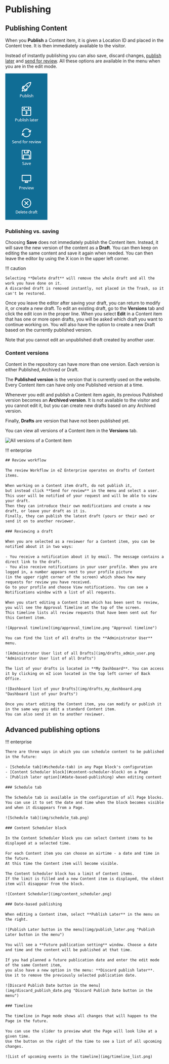# Publishing

## Publishing Content

When you **Publish** a Content item, it is given a Location ID and placed in the Content tree.
It is then immediately available to the visitor.

Instead of instantly publishing you can also save, discard changes, [publish later](#date-based-publishing) and [send for review](#review-workflow).
All these options are available in the menu when you are in the edit mode.

![Publishing options](img/publishing_options.png "Publishing options")

### Publishing vs. saving

Choosing **Save** does not immediately publish the Content item.
Instead, it will save the new version of the content as a **Draft**.
You can then keep on editing the same content and save it again when needed.
You can then leave the editor by using the X icon in the upper left corner.

!!! caution

    Selecting **Delete draft** will remove the whole draft and all the work you have done on it.
    A discarded draft is removed instantly, not placed in the Trash, so it can't be restored.

Once you leave the editor after saving your draft, you can return to modify it, or create a new draft.
To edit an existing draft, go to the **Versions** tab and click the edit icon in the proper line.
When you select **Edit** in a Content item that has one or more open drafts, you will be asked which draft you want to continue working on.
You will also have the option to create a new Draft based on the currently published version.

Note that you cannot edit an unpublished draft created by another user.

### Content versions

Content in the repository can have more than one version.
Each version is either Published, Archived or Draft.

The **Published version** is the version that is currently used on the website.
Every Content item can have only one Published version at a time.

Whenever you edit and publish a Content item again, its previous Published version becomes an **Archived version**.
It is not available to the visitor and you cannot edit it, but you can create new drafts based on any Archived version.

Finally, **Drafts** are version that have not been published yet.

You can view all versions of a Content item in the **Versions** tab.

![All versions of a Content item](img/content_item_versions.png "All versions of a Content item")

!!! enterprise

    ## Review workflow

    The review Workflow in eZ Enterprise operates on drafts of Content items.

    When working on a Content item draft, do not publish it,
    but instead click **Send for review** in the menu and select a user.
    This user will be notified of your request and will be able to view your draft.
    Then they can introduce their own modifications and create a new draft, or leave your draft as it is.
    Finally, they can publish the latest draft (yours or their own) or send it on to another reviewer.

    ### Reviewing a draft

    When you are selected as a reviewer for a Content item, you can be notified about it in two ways:

    - You receive a notification about it by email. The message contains a direct link to the draft.
    - You also receive notifications in your user profile. When you are logged in, a number appears next to your profile picture
    (in the upper right corner of the screen) which shows how many requests for review you have received.
    Go to your profile and choose View notifications. You can see a Notifications window with a list of all requests.

    When you start editing a Content item which has been sent to review, you will see the Approval Timeline at the top of the screen.
    This timeline lists all review requests that have been sent out for this Content item.

    ![Approval timeline](img/approval_timeline.png "Approval timeline")
    
    You can find the list of all drafts in the **Administrator User** menu.
        
    ![Administrator User list of all Drafts](img/drafts_admin_user.png "Administrator User list of all Drafts")
        
    The list of your drafts is located in **My Dashboard**. You can access it by clicking on eZ icon located in the top left corner of Back Office.
        
    ![Dashboard list of your Drafts](img/drafts_my_dashboard.png "Dashboard list of your Drafts")

    Once you start editing the Content item, you can modify or publish it in the same way you edit a standard Content item.
    You can also send it on to another reviewer.

## Advanced publishing options

!!! enterprise

    There are three ways in which you can schedule content to be published in the future:

    - [Schedule tab](#schedule-tab) in any Page block's configuration
    - [Content Scheduler block](#content-scheduler-block) on a Page
    - [Publish later option](#date-based-publishing) when editing content

    ### Schedule tab

    The Schedule tab is available in the configuration of all Page blocks.
    You can use it to set the date and time when the block becomes visible and when it disappears from a Page.

    ![Schedule tab](img/schedule_tab.png)

    ### Content Scheduler block

    In the Content Scheduler block you can select Content items to be displayed at a selected time.

    For each Content item you can choose an airtime - a date and time in the future.
    At this time the Content item will become visible.

    The Content Scheduler block has a limit of Content items.
    If the limit is filled and a new Content item is displayed, the oldest item will disappear from the block.

    ![Content Scheduler](img/content_scheduler.png)

    ### Date-based publishing

    When editing a Content item, select **Publish Later** in the menu on the right.

    ![Publish Later button in the menu](img/publish_later.png "Publish Later button in the menu")

    You will see a **Future publication setting** window. Choose a date and time and the content will be published at that time.

    If you had planned a future publication date and enter the edit mode of the same Content item,
    you also have a new option in the menu: **Discard publish later**.
    Use it to remove the previously selected publication date.

    ![Discard Publish Date button in the menu](img/discard_publish_date.png "Discard Publish Date button in the menu")

    ### Timeline

    The timeline in Page mode shows all changes that will happen to the Page in the future.

    You can use the slider to preview what the Page will look like at a given time.
    Use the button on the right of the time to see a list of all upcoming changes.

    ![List of upcoming events in the timeline](img/timeline_list.png)
